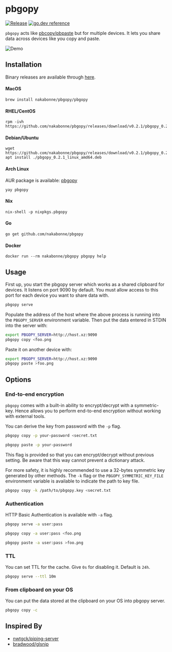 # pbgopy
[![Release](https://img.shields.io/github/release/nakabonne/pbgopy.svg?color=orange&style=flat-square)](https://github.com/nakabonne/pbgopy/releases/latest)
[![go.dev reference](https://img.shields.io/badge/go.dev-reference-007d9c?logo=go&logoColor=white&style=flat-square)](https://pkg.go.dev/mod/github.com/nakabonne/pbgopy?tab=packages)

`pbgopy` acts like [pbcopy/pbpaste](https://www.unix.com/man-page/osx/1/pbcopy/) but for multiple devices. It lets you share data across devices like you copy and paste.

![Demo](assets/demo.gif)

## Installation
Binary releases are available through [here](https://github.com/nakabonne/pbgopy/releases).

#### MacOS

```
brew install nakabonne/pbgopy/pbgopy
```

#### RHEL/CentOS

```
rpm -ivh https://github.com/nakabonne/pbgopy/releases/download/v0.2.1/pbgopy_0.2.1_linux_amd64.rpm
```

#### Debian/Ubuntu

```
wget https://github.com/nakabonne/pbgopy/releases/download/v0.2.1/pbgopy_0.2.1_linux_amd64.deb
apt install ./pbgopy_0.2.1_linux_amd64.deb
```

#### Arch Linux

AUR package is available: [pbgopy](https://aur.archlinux.org/packages/pbgopy/)

```
yay pbgopy
```

#### Nix

```
nix-shell -p nixpkgs.pbgopy
```

#### Go

```
go get github.com/nakabonne/pbgopy
```

#### Docker

```
docker run --rm nakabonne/pbgopy pbgopy help
```

## Usage
First up, you start the pbgopy server which works as a shared clipboard for devices. It listens on port 9090 by default.
You must allow access to this port for each device you want to share data with.

```bash
pbgopy serve
```

Populate the address of the host where the above process is running into the `PBGOPY_SERVER` environment variable. Then put the data entered in STDIN into the server with:

```bash
export PBGOPY_SERVER=http://host.xz:9090
pbgopy copy <foo.png
```

Paste it on another device with:

```bash
export PBGOPY_SERVER=http://host.xz:9090
pbgopy paste >foo.png
```

## Options

### End-to-end encryption
`pbgopy` comes with a built-in ability to encrypt/decrypt with a symmetric-key. Hence allows you to perform end-to-end encryption without working with external tools.

You can derive the key from password with the `-p` flag.

```bash
pbgopy copy -p your-password <secret.txt
```

```bash
pbgopy paste -p your-password
```

This flag is provided so that you can encrypt/decrypt without previous setting. Be aware that this way cannot prevent a dictionary attack.

For more safety, it is highly recommended to use a 32-bytes symmetric key generated by other methods.
The `-k` flag or the `PBGOPY_SYMMETRIC_KEY_FILE` environment variable is available to indicate the path to key file.

```bash
pbgopy copy -k /path/to/pbgopy.key <secret.txt
```

### Authentication
HTTP Basic Authentication is available with `-a` flag.

```bash
pbgopy serve -a user:pass
```

```bash
pbgopy copy -a user:pass <foo.png
```

```bash
pbgopy paste -a user:pass >foo.png
```

### TTL
You can set TTL for the cache. Give `0s` for disabling it. Default is `24h`.

```bash
pbgopy serve --ttl 10m
```

### From clipboard on your OS
You can put the data stored at the clipboard on your OS into pbgopy server.

```bash
pbgopy copy -c
```

## Inspired By
- [nwtgck/piping-server](https://github.com/nwtgck/piping-server)
- [bradwood/glsnip](https://github.com/bradwood/glsnip)
